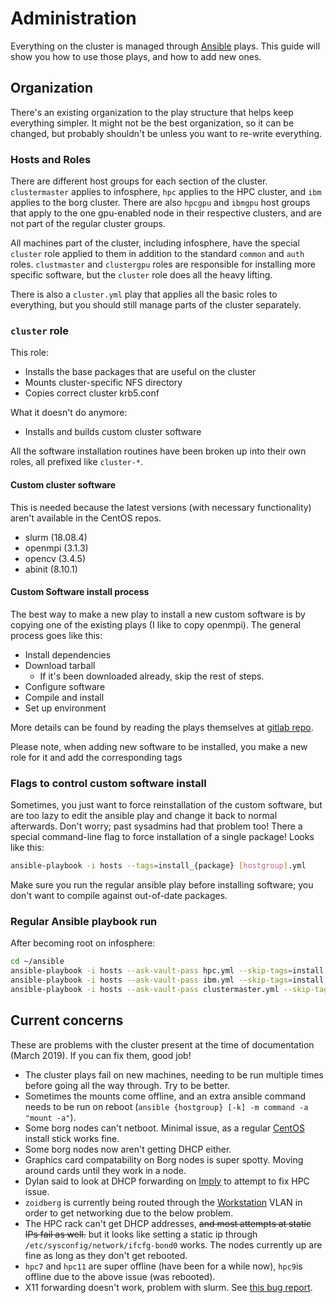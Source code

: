 # Administration

Everything on the cluster is managed through [Ansible](../../technologies/tools/ansible.md) plays. This guide will show you how to use those plays, and how to add new ones.

## Organization

There's an existing organization to the play structure that helps keep everything simpler. It might not be the best organization, so it can be changed, but probably shouldn't be unless you want to re-write everything.

### Hosts and Roles

There are different host groups for each section of the cluster. `clustermaster` applies to infosphere, `hpc` applies to the HPC cluster, and `ibm` applies to the borg cluster. There are also `hpcgpu` and `ibmgpu` host groups that apply to the one gpu-enabled node in their respective clusters, and are not part of the regular cluster groups.

All machines part of the cluster, including infosphere, have the special `cluster` role applied to them in addition to the standard `common` and `auth` roles. `clustmaster` and `clustergpu` roles are responsible for installing more specific software, but the `cluster` role does all the heavy lifting.

There is also a `cluster.yml` play that applies all the basic roles to everything, but you should still manage parts of the cluster separately.

### `cluster` role

This role:

* Installs the base packages that are useful on the cluster
* Mounts cluster-specific NFS directory
* Copies correct cluster krb5.conf

What it doesn't do anymore:
* Installs and builds custom cluster software

All the software installation routines have been broken up into their own roles, all prefixed like `cluster-*`.

#### Custom cluster software

This is needed because the latest versions \(with necessary functionality\) aren't available in the CentOS repos.

* slurm \(18.08.4\)
* openmpi \(3.1.3\)
* opencv \(3.4.5\)
* abinit \(8.10.1\)

#### Custom Software install process

The best way to make a new play to install a new custom software is by copying one of the existing plays \(I like to copy openmpi\). The general process goes like this:

* Install dependencies
* Download tarball
  * If it's been downloaded already, skip the rest of steps.
* Configure software
* Compile and install
* Set up environment

More details can be found by reading the plays themselves at [gitlab repo](https://gitlab.tjhsst.edu/sysadmins/ansible).

Please note, when adding new software to be installed, you make a new role for it and add the corresponding tags

### Flags to control custom software install

Sometimes, you just want to force reinstallation of the custom software, but are too lazy to edit the ansible play and change it back to normal afterwards. Don't worry; past sysadmins had that problem too! There a special command-line flag to force installation of a single package! Looks like this:

```bash
ansible-playbook -i hosts --tags=install_{package} [hostgroup].yml
```

Make sure you run the regular ansible play before installing software; you don't want to compile against out-of-date packages.

### Regular Ansible playbook run

After becoming root on infosphere:

```bash
cd ~/ansible
ansible-playbook -i hosts --ask-vault-pass hpc.yml --skip-tags=install
ansible-playbook -i hosts --ask-vault-pass ibm.yml --skip-tags=install
ansible-playbook -i hosts --ask-vault-pass clustermaster.yml --skip-tags=install
```

## Current concerns

These are problems with the cluster present at the time of documentation \(March 2019\). If you can fix them, good job!

* The cluster plays fail on new machines, needing to be run multiple times before going all the way through. Try to be better.
* Sometimes the mounts come offline, and an extra ansible command needs to be run on reboot \(`ansible {hostgroup} [-k] -m command -a "mount -a"`\).
* Some borg nodes can't netboot. Minimal issue, as a regular [CentOS](../../technologies/servers/centos.md) install stick works fine.
* Some borg nodes now aren't getting DHCP either.
* Graphics card compatability on Borg nodes is super spotty. Moving around cards until they work in a node.
* Dylan said to look at DHCP forwarding on [Imply](../../machines/switches/imply.md) to attempt to fix HPC issue.
* `zoidberg` is currently being routed through the [Workstation](../workstations/) VLAN in order to get networking due to the below problem.
* The HPC rack can't get DHCP addresses, ~~and most attempts at static IPs fail as well.~~ but it looks like setting a static ip through `/etc/sysconfig/network/ifcfg-bond0` works. The nodes currently up are fine as long as they don't get rebooted.
* `hpc7` and `hpc11` are super offline \(have been for a while now\), `hpc9`is offline due to the above issue \(was rebooted\).
* X11 forwarding doesn't work, problem with slurm. See [this bug report](https://bugs.schedmd.com/show_bug.cgi?id=5692).
